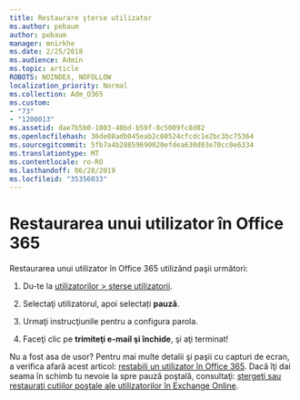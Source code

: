 ```yaml
---
title: Restaurare şterse utilizator
ms.author: pebaum
author: pebaum
manager: mnirkhe
ms.date: 2/25/2018
ms.audience: Admin
ms.topic: article
ROBOTS: NOINDEX, NOFOLLOW
localization_priority: Normal
ms.collection: Adm_O365
ms.custom:
- "73"
- "1200013"
ms.assetid: dae7b5b0-1003-40bd-b59f-8c5009fc8d82
ms.openlocfilehash: 36de08adb045eab2c60524cfcdc1e2bc3bc75364
ms.sourcegitcommit: 5fb7a4b28859690020efdea630d03e70cc0e6334
ms.translationtype: MT
ms.contentlocale: ro-RO
ms.lasthandoff: 06/28/2019
ms.locfileid: "35356033"
---
```

# <a name="restore-a-user-in-office-365"></a>Restaurarea unui utilizator în Office 365

Restaurarea unui utilizator în Office 365 utilizând paşii următori:
  
1. Du-te la [utilizatorilor \> sterse utilizatorii](https://admin.microsoft.com/adminportal/home#/deletedusers).

2. Selectaţi utilizatorul, apoi selectați **pauză**.

3. Urmaţi instrucţiunile pentru a configura parola.

4. Faceţi clic pe **trimiteţi e-mail şi închide**, şi aţi terminat!

Nu a fost asa de usor? Pentru mai multe detalii şi paşii cu capturi de ecran, a verifica afară acest articol: [restabili un utilizator în Office 365](https://support.office.com/article/2c261e42-5dd1-48b0-845f-2a016d29cfc1.aspx). Dacă îţi dai seama în schimb tu nevoie la spre pauză poştală, consultaţi: [ştergeţi sau restauraţi cutiilor poştale ale utilizatorilor în Exchange Online](https://docs.microsoft.com/exchange/recipients-in-exchange-online/delete-or-restore-mailboxes).